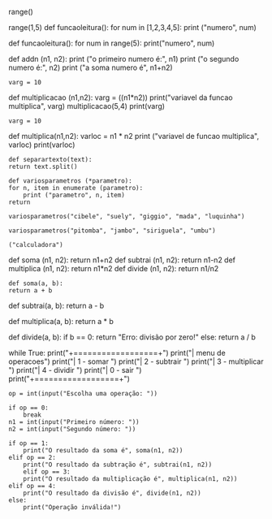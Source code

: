 range()

range(1,5)
def funcaoleitura():
    for num in [1,2,3,4,5]:
        print ("numero", num)

def funcaoleitura():
    for num in range(5):
        print("numero", num)

def addn (n1, n2):
    print ("o primeiro numero é:", n1)
    print ("o segundo numero é:", n2)
    print ("a soma numero é", n1+n2)

    varg = 10
def multiplicacao (n1,n2):
    varg = ((n1*n2))
    print("variavel da funcao multiplica", varg)
    multiplicacao(5,4)
    print(varg)

    varg = 10 
def multiplica(n1,n2):
    varloc = n1 * n2
    print ("variavel de funcao multiplica", varloc)
    print(varloc)

    def separartexto(text):
    return text.split()

    def variosparametros (*parametro):
    for n, item in enumerate (parametro):
        print ("parametro", n, item)
    return

    variosparametros("cibele", "suely", "giggio", "mada", "luquinha")

    variosparametros("pitomba", "jambo", "siriguela", "umbu")

    ("calculadora") 
def soma (n1, n2):
    return n1+n2
def subtrai (n1, n2):
    return n1-n2
def multiplica (n1, n2):
    return n1*n2
def divide (n1, n2):
    return n1/n2

    def soma(a, b):
    return a + b

def subtrai(a, b):
    return a - b

def multiplica(a, b):
    return a * b

def divide(a, b):
    if b == 0:
        return "Erro: divisão por zero!"
    else:
        return a / b
    
while True:
    print("+==================+")
    print("| menu de operacoes")
    print("| 1 - somar        ")
    print("| 2 - subtrair     ")
    print("| 3 - multiplicar  ")
    print("| 4 - dividir      ")
    print("| 0 - sair         ")
    print("+==================+")

    op = int(input("Escolha uma operação: "))

    if op == 0:
        break
    n1 = int(input("Primeiro número: "))
    n2 = int(input("Segundo número: "))

    if op == 1:
        print("O resultado da soma é", soma(n1, n2))
    elif op == 2:
        print("O resultado da subtração é", subtrai(n1, n2))
        elif op == 3:
        print("O resultado da multiplicação é", multiplica(n1, n2))
    elif op == 4:
        print("O resultado da divisão é", divide(n1, n2))
    else:
        print("Operação inválida!")
